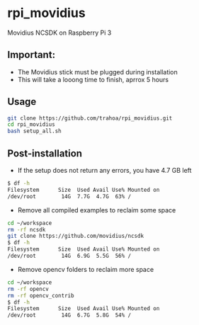# rpi_movidius
Movidius NCSDK on Raspberry Pi 3

## Important:

- The Movidius stick must be plugged during installation
- This will take a looong time to finish, aprrox 5 hours

## Usage

```bash
git clone https://github.com/trahoa/rpi_movidius.git
cd rpi_movidius
bash setup_all.sh
```

## Post-installation

- If the setup does not return any errors, you have 4.7 GB left
```bash
$ df -h
Filesystem      Size  Used Avail Use% Mounted on
/dev/root        14G  7.7G  4.7G  63% /
```

- Remove all compiled examples to reclaim some space
```bash
cd ~/workspace
rm -rf ncsdk
git clone https://github.com/movidius/ncsdk
$ df -h
Filesystem      Size  Used Avail Use% Mounted on
/dev/root        14G  6.9G  5.5G  56% /
```

- Remove opencv folders to reclaim more space
```bash
cd ~/workspace
rm -rf opencv
rm -rf opencv_contrib
$ df -h
Filesystem      Size  Used Avail Use% Mounted on
/dev/root        14G  6.7G  5.8G  54% /
```
